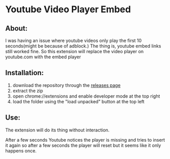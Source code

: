 # Youtube Video Player Embed

## About:
I was having an issue where youtube videos only play the first 10 seconds(might be because of adblock.) 
The thing is, youtube embed links still worked fine.
So this extension will replace the video player on youtube.com with the embed player 

## Installation: 
1. download the repository through the [releases page](https://github.com/bluer222/youtubeVideoplayerEmbed/releases/latest)
2. extract the zip
3. open chrome://extensions and enable developer mode at the top right
4. load the folder using the "load unpacked" button at the top left

## Use:
The extension will do its thing without interaction.

After a few seconds Youtube notices the player is missing and tries to insert it again so after a few seconds the player will reset but it seems like it only happens once.
